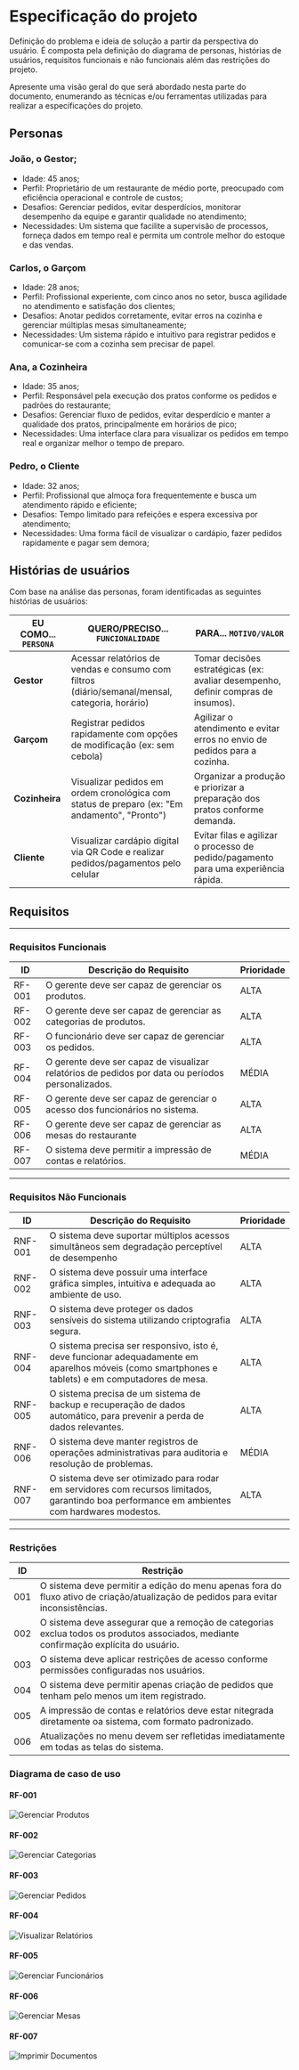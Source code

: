 # Especificação do projeto

Definição do problema e ideia de solução a partir da perspectiva do usuário. É composta pela definição do  diagrama de personas, histórias de usuários, requisitos funcionais e não funcionais além das restrições do projeto.

Apresente uma visão geral do que será abordado nesta parte do documento, enumerando as técnicas e/ou ferramentas utilizadas para realizar a especificações do projeto.

## Personas

### João, o Gestor;
- Idade: 45 anos;
- Perfil: Proprietário de um restaurante de médio porte, preocupado com eficiência operacional e controle de custos;
- Desafios: Gerenciar pedidos, evitar desperdícios, monitorar desempenho da equipe e garantir qualidade no atendimento;
- Necessidades: Um sistema que facilite a supervisão de processos, forneça dados em tempo real e permita um controle melhor do estoque e das vendas.

### Carlos, o Garçom
- Idade: 28 anos;
- Perfil: Profissional experiente, com cinco anos no setor, busca agilidade no atendimento e satisfação dos clientes;
- Desafios: Anotar pedidos corretamente, evitar erros na cozinha e gerenciar múltiplas mesas simultaneamente;
- Necessidades: Um sistema rápido e intuitivo para registrar pedidos e comunicar-se com a cozinha sem precisar de papel.

### Ana, a Cozinheira
- Idade: 35 anos;
- Perfil: Responsável pela execução dos pratos conforme os pedidos e padrões do restaurante;
- Desafios: Gerenciar fluxo de pedidos, evitar desperdício e manter a qualidade dos pratos, principalmente em horários de pico;
- Necessidades: Uma interface clara para visualizar os pedidos em tempo real e organizar melhor o tempo de preparo.

### Pedro, o Cliente
- Idade: 32 anos;
- Perfil: Profissional que almoça fora frequentemente e busca um atendimento rápido e eficiente;
- Desafios: Tempo limitado para refeições e espera excessiva por atendimento;
- Necessidades: Uma forma fácil de visualizar o cardápio, fazer pedidos rapidamente e pagar sem demora;


## Histórias de usuários

Com base na análise das personas, foram identificadas as seguintes histórias de usuários:

| EU COMO... `PERSONA`   | QUERO/PRECISO... `FUNCIONALIDADE`                                                                 | PARA... `MOTIVO/VALOR`                                                                 |
|-------------------------|---------------------------------------------------------------------------------------------------|---------------------------------------------------------------------------------------|
| **Gestor**              | Acessar relatórios de vendas e consumo com filtros (diário/semanal/mensal, categoria, horário)   | Tomar decisões estratégicas (ex: avaliar desempenho, definir compras de insumos).     |
| **Garçom**              | Registrar pedidos rapidamente com opções de modificação (ex: sem cebola)                         | Agilizar o atendimento e evitar erros no envio de pedidos para a cozinha.             |
| **Cozinheira**          | Visualizar pedidos em ordem cronológica com status de preparo (ex: "Em andamento", "Pronto")     | Organizar a produção e priorizar a preparação dos pratos conforme demanda.            |
| **Cliente**             | Visualizar cardápio digital via QR Code e realizar pedidos/pagamentos pelo celular               | Evitar filas e agilizar o processo de pedido/pagamento para uma experiência rápida.   |

## Requisitos

---

### Requisitos Funcionais

| ID      | Descrição do Requisito                                                                 | Prioridade |
|---------|----------------------------------------------------------------------------------------|------------|
| RF-001  | O gerente deve ser capaz de gerenciar os produtos.                                     | ALTA       |
| RF-002  | O gerente deve ser capaz de gerenciar as categorias de produtos.                       | ALTA       |
| RF-003  | O funcionário deve ser capaz de gerenciar os pedidos.                                  | ALTA       |
| RF-004  | O gerente deve ser capaz de visualizar relatórios de pedidos por data ou períodos personalizados. | MÉDIA       |
| RF-005  | O gerente deve ser capaz de gerenciar o acesso dos funcionários no sistema.            | ALTA      |
| RF-006  | O gerente deve ser capaz de gerenciar as mesas do restaurante                          | ALTA      |
| RF-007  | O sistema deve permitir a impressão de contas e relatórios.                            | MÉDIA     |

---

### Requisitos Não Funcionais

| ID        | Descrição do Requisito                                                               | Prioridade |
|-----------|--------------------------------------------------------------------------------------|------------|
| RNF-001   | O sistema deve suportar múltiplos acessos simultâneos sem degradação perceptível de desempenho | ALTA       |
| RNF-002   | O sistema deve possuir uma interface gráfica simples, intuitiva e adequada ao ambiente de uso. | ALTA       |
| RNF-003   | O sistema deve proteger os dados sensíveis do sistema utilizando criptografia segura. | ALTA       |
| RNF-004   | O sistema precisa ser responsivo, isto é, deve funcionar adequadamente em aparelhos móveis (como smartphones e tablets) e em computadores de mesa. | ALTA       |
| RNF-005   | O sistema precisa de um sistema de backup e recuperação de dados automático, para prevenir a perda de dados relevantes. | ALTA      |
| RNF-006   | O sistema deve manter registros de operações administrativas para auditoria e resolução de problemas. | MÉDIA       |
| RNF-007   | O sistema deve ser otimizado para rodar em servidores com recursos limitados, garantindo boa performance em ambientes com hardwares modestos. | ALTA      |

---

### Restrições

| ID      | Restrição                                                                               |
|---------|-----------------------------------------------------------------------------------------|
| 001     | O sistema deve permitir a edição do menu apenas fora do fluxo ativo de criação/atualização de pedidos para evitar inconsistências. |
| 002     | O  sistema deve assegurar que a remoção de categorias exclua todos os produtos associados, mediante confirmação explícita do usuário. |
| 003     | O sistema deve aplicar restrições de acesso conforme permissões configuradas nos usuários. |
| 004     | O sistema deve permitir apenas criação de pedidos que tenham pelo menos um item registrado. |
| 005     | A impressão de contas e relatórios deve estar nitegrada diretamente oa sistema, com formato padronizado. |
| 006     | Atualizações no menu devem ser refletidas imediatamente em todas as telas do sistema. |

### Diagrama de caso de uso

#### RF-001

![Gerenciar Produtos](./images/caso-de-uso-gerenciar-produtos.png)

#### RF-002

![Gerenciar Categorias](./images/caso-de-uso-gerenciar-categorias.png)

#### RF-003

![Gerenciar Pedidos](./images/caso-de-uso-gerenciar-pedidos.png)

#### RF-004

![Visualizar Relatórios](./images/caso-de-uso-visualizar-relatórios.png)

#### RF-005

![Gerenciar Funcionários](./images/caso-de-uso-gerenciar-funcionários.png)

#### RF-006

![Gerenciar Mesas](./images/caso-de-uso-gerenciar-mesas.png)

#### RF-007

![Imprimir Documentos](./images/caso-de-uso-imprimir-documentos.png) 
